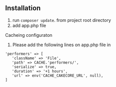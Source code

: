 ## Installation

1. run `composer update`. from project root directory
2. add app.php file

Cacheing configuraton 

1. Please add the following lines on app.php file in 

 ```
 'performers' => [
    'className' => 'File',
    'path' => CACHE.'performers/',
    'serialize' => true,
    'duration' => '+1 hours',
    'url' => env('CACHE_CAKECORE_URL', null),
 ]
```
